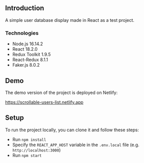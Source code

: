 
## Introduction
A simple user database display made in React as a test project.

### Technologies
- Node.js 16.14.2
- React 18.2.0
- Redux Toolkit 1.9.5
- React-Redux 8.1.1
- Faker.js 8.0.2
  
## Demo
The demo version of the project is deployed on Netlify:

https://scrollable-users-list.netlify.app

## Setup
To run the project locally, you can clone it and follow these steps:

- Run `npm install`
- Specify the `REACT_APP_HOST` variable in the `.env.local` file (e.g. `http://localhost:3000`)
- Run `npm start`
